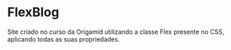 # FlexBlog

Site criado no curso da Origamid utilizando a classe Flex presente no CSS, aplicando todas as suas propriedades.

